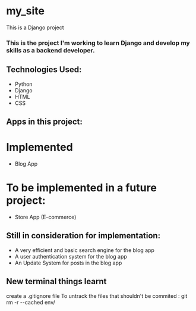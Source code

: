 # my_site
This is a Django project

### This is the project I'm working to learn Django and develop my skills as a backend developer.

## Technologies Used:
- Python
- Django
- HTML
- CSS

## Apps in this project:
# Implemented
- Blog App

# To be implemented in a future project:
- Store App (E-commerce)


## Still in consideration for implementation:
- A very efficient and basic search engine for the blog app
- A user authentication system for the blog app
- An Update System for posts in the blog app


## New terminal things learnt
create a .gitignore file
To untrack the files that shouldn't be commited :
git rm -r --cached env/
